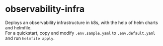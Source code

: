 # observability-infra

Deploys an observability infrastructure in k8s, with the help of helm charts and helmfile.  
For a quickstart, copy and modify `.env.sample.yaml` to `.env.default.yaml` and run `helmfile apply`.
